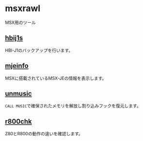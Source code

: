﻿
# msxrawl

MSX用のツール

## [hbij1s](https://github.com/uniabis/msxrawl/tree/main/hbij1s)

HBI-J1のバックアップを行います。

## [mjeinfo](https://github.com/uniabis/msxrawl/tree/main/mjeinfo)

MSXに搭載されているMSX-JEの情報を表示します。

## [unmusic](https://github.com/uniabis/msxrawl/tree/main/unmusic)

```CALL MUSIC```で確保されたメモリを解放し割り込みフックを復元します。

## [r800chk](https://github.com/uniabis/msxrawl/tree/main/r800chk)

Z80とR800の動作の違いを確認します。
